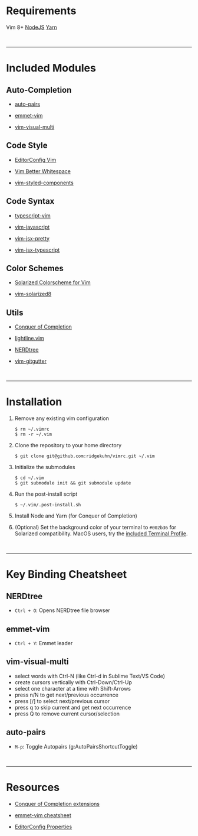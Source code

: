 # Requirements

Vim 8+
[NodeJS](https://nodejs.org/)
[Yarn](https://yarnpkg.com/)

&nbsp;

---

# Included Modules

## Auto-Completion ##

* [auto-pairs](https://github.com/jiangmiao/auto-pairs)

* [emmet-vim](https://github.com/mattn/emmet-vim)

* [vim-visual-multi](https://github.com/mg979/vim-visual-multi)

## Code Style ##

* [EditorConfig Vim](https://github.com/editorconfig/editorconfig-vim)

* [Vim Better Whitespace](https://github.com/ntpeters/vim-better-whitespace)

* [vim-styled-components](https://github.com/styled-components/vim-styled-components.git)

## Code Syntax ##

* [typescript-vim](https://github.com/leafgarland/typescript-vim)

* [vim-javascript](https://github.com/pangloss/vim-javascript)

* [vim-jsx-pretty](https://github.com/MaxMEllon/vim-jsx-pretty)

* [vim-jsx-typescript](https://github.com/peitalin/vim-jsx-typescript)

## Color Schemes ##

* [Solarized Colorscheme for Vim](https://github.com/altercation/vim-colors-solarized)

* [vim-solarized8](https://github.com/lifepillar/vim-solarized8)

## Utils ##

* [Conquer of Completion](https://github.com/neoclide/coc.nvim)

* [lightline.vim](https://github.com/itchyny/lightline.vim)

* [NERDtree](https://github.com/preservim/nerdtree)

* [vim-gitgutter](https://github.com/airblade/vim-gitgutter)

&nbsp;

---

# Installation

1. Remove any existing vim configuration
    ```shell
    $ rm ~/.vimrc
    $ rm -r ~/.vim
    ```

2. Clone the repository to your home directory
    ```shell
    $ git clone git@github.com:ridgekuhn/vimrc.git ~/.vim
    ```

3. Initialize the submodules
    ```shell
    $ cd ~/.vim
    $ git submodule init && git submodule update
    ```

4. Run the post-install script
    ```shell
    $ ~/.vim/.post-install.sh
    ```
5. Install Node and Yarn (for Conquer of Completion)

6. (Optional) Set the background color of your terminal to `#002b36` for Solarized compatibility.
        MacOS users, try the [included Terminal Profile](https://github.com/ridgekuhn/vimrc/blob/master/HomebrewBlue.terminal).

&nbsp;

---

# Key Binding Cheatsheet

## NERDtree
* `Ctrl + O`: Opens NERDtree file browser

## emmet-vim
* `Ctrl + Y`: Emmet leader

## vim-visual-multi
* select words with Ctrl-N (like Ctrl-d in Sublime Text/VS Code)
* create cursors vertically with Ctrl-Down/Ctrl-Up
* select one character at a time with Shift-Arrows
* press n/N to get next/previous occurrence
* press [/] to select next/previous cursor
* press q to skip current and get next occurrence
* press Q to remove current cursor/selection

## auto-pairs
* `M-p`: Toggle Autopairs (g:AutoPairsShortcutToggle)

&nbsp;

---

# Resources

* [Conquer of Completion extensions](https://github.com/neoclide/coc.nvim/wiki/Using-coc-extensions#implemented-coc-extensions)

* [emmet-vim cheatsheet](https://raw.githubusercontent.com/mattn/emmet-vim/master/TUTORIAL)

* [EditorConfig Properties](https://github.com/editorconfig/editorconfig/wiki/EditorConfig-Properties)


